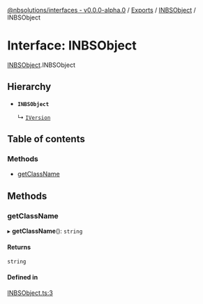 [@nbsolutions/interfaces - v0.0.0-alpha.0](../README.md) / [Exports](../modules.md) / [INBSObject](../modules/INBSObject.md) / INBSObject

# Interface: INBSObject

[INBSObject](../modules/INBSObject.md).INBSObject

## Hierarchy

- **`INBSObject`**

  ↳ [`IVersion`](IVersion.IVersion-1.md)

## Table of contents

### Methods

- [getClassName](INBSObject.INBSObject-1.md#getclassname)

## Methods

### getClassName

▸ **getClassName**(): `string`

#### Returns

`string`

#### Defined in

[INBSObject.ts:3](https://github.com/nbsolutions-ca/interfaces/blob/5e5cbad/src/INBSObject.ts#L3)
